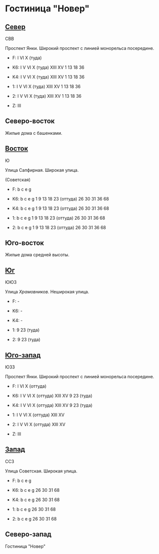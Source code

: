 # Гостиница "Новер"

## [Север](./10590070.md)

СВВ

Проспект Янки.
Широкий проспект с линией монорельса посередине.

* F:    I   VI  X (туда)

* K6:   I   V   VI  X (туда)    XIII    XV
        1   13  18  36
* K4:   I   V   VI  X (туда)    XIII    XV
        1   13  18  36
* 1:    I   V   VI  X (туда)    XIII    XV
        1   13  18  36
* 2:    I   V   VI  X (туда)    XIII    XV
        1   13  18  36

* Z:    III

## Северо-восток

Жилые дома с башенками.

## [Восток](./595082.md)

Ю

Улица Сапфирная.
Широкая улица.

(Советская)

* F:    b   c   e   g

* K6:   b   c   e   g
        1   9   13  18  23 (оттуда) 26  30  31  36  68
* K4:   b   c   e   g
        1   9   13  18  23 (оттуда) 26  30  31  36  68
* 1:    b   c   e   g
        1   9   13  18  23 (оттуда) 26  30  31  36  68
* 2:    b   c   e   g
        1   9   13  18  23 (оттуда) 26  30  31  36  68

## Юго-восток

Жилые дома средней высоты.

## [Юг](./590085.md)

ЮЮЗ

Улица *Храмовников*.
Неширокая улица.

* F:    -

* K6:   -
* K4:   -
* 1:    9   23 (туда)
* 2:    9   23 (туда)

## [Юго-запад](./587082.md)

ЮЗЗ

Проспект Янки.
Широкий проспект с линией монорельса посередине.

* F:    I   VI  X (оттуда)

* K6:   I   V   VI  X (оттуда)  XIII    XV
        9   23 (туда)
* K4:   I   V   VI  X (оттуда)  XIII    XV
        9   23 (туда)
* 1:    I   V   VI  X (оттуда)  XIII    XV
* 2:    I   V   VI  X (оттуда)  XIII    XV

* Z:    III

## [Запад](./10590085.md)

ССЗ

Улица Советская.
Широкая улица.

* F:    b   c   e   g

* K6:   b   c   e   g
        26  30  31  68
* K4:   b   c   e   g
        26  30  31  68
* 1:    b   c   e   g
        26  30  31  68
* 2:    b   c   e   g
        26  30  31  68

## Северо-запад

Гостиница "Новер"
